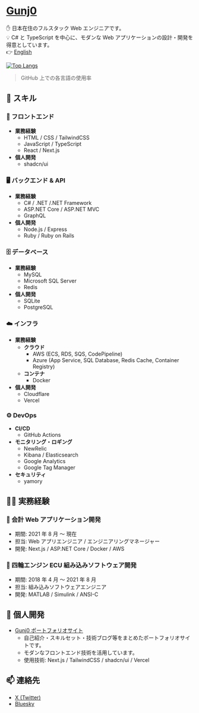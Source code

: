 # [Gunj0](https://www.gunj0.com/)

✋️ 日本在住のフルスタック Web エンジニアです。  
💡 C# と TypeScript を中心に、モダンな Web アプリケーションの設計・開発を得意としています。  
👉️ [English](./README.md)

[![Top Langs](https://github-readme-stats.vercel.app/api/top-langs/?username=Gunj0&layout=compact)](https://github.com/Gunj0?tab=repositories)

> GitHub 上での各言語の使用率

## 🚀 スキル

### 🎨 フロントエンド

- **業務経験**
  - HTML / CSS / TailwindCSS
  - JavaScript / TypeScript
  - React / Next.js
- **個人開発**
  - shadcn/ui

### 🖥️ バックエンド & API

- **業務経験**
  - C# / .NET /.NET Framework
  - ASP.NET Core / ASP.NET MVC
  - GraphQL
- **個人開発**
  - Node.js / Express
  - Ruby / Ruby on Rails

### 🗄️ データベース

- **業務経験**
  - MySQL
  - Microsoft SQL Server
  - Redis
- **個人開発**
  - SQLite
  - PostgreSQL

### ☁️ インフラ

- **業務経験**
  - **クラウド**
    - AWS (ECS, RDS, SQS, CodePipeline)
    - Azure (App Service, SQL Database, Redis Cache, Container Registry)
  - **コンテナ**
    - Docker
- **個人開発**
  - Cloudflare
  - Vercel

### ⚙️ DevOps

- **CI/CD**
  - GitHub Actions
- **モニタリング・ロギング**
  - NewRelic
  - Kibana / Elasticsearch
  - Google Analytics
  - Google Tag Manager
- **セキュリティ**
  - yamory

## 🧑‍💻 実務経験

### 📘 会計 Web アプリケーション開発

- 期間: 2021 年 8 月 ～ 現在
- 担当: Web アプリエンジニア / エンジニアリングマネージャー
- 開発: Next.js / ASP.NET Core / Docker / AWS

### 🔧 四輪エンジン ECU 組み込みソフトウェア開発

- 期間: 2018 年 4 月 ～ 2021 年 8 月
- 担当: 組み込みソフトウェアエンジニア
- 開発: MATLAB / Simulink / ANSI-C

## 🧪 個人開発

- [Gunj0 ポートフォリオサイト](https://www.gunj0.com/)
  - 自己紹介・スキルセット・技術ブログ等をまとめたポートフォリオサイトです。
  - モダンなフロントエンド技術を活用しています。
  - 使用技術: Next.js / TailwindCSS / shadcn/ui / Vercel

## 📫 連絡先

- [X (Twitter)](https://x.com/Gunj0dev)
- [Bluesky](https://bsky.app/profile/gunj0.bsky.social)
